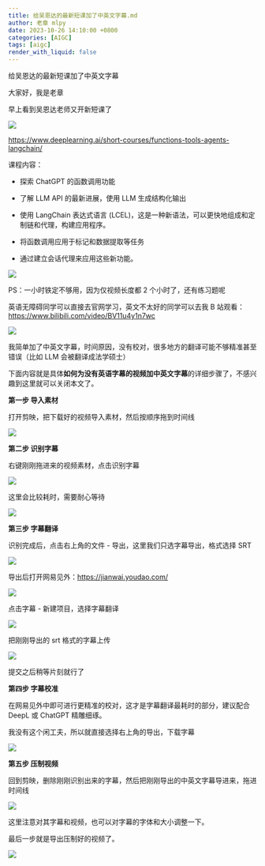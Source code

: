 ```yaml
---
title: 给吴恩达的最新短课加了中英文字幕.md
author: 老章 mlpy
date: 2023-10-26 14:10:00 +0800
categories: [AIGC]
tags: [aigc]
render_with_liquid: false
---
```


给吴恩达的最新短课加了中英文字幕

大家好，我是老章

早上看到吴恩达老师又开新短课了

![](https://my-wechat.oss-cn-beijing.aliyuncs.com/image-20231026110638528.png)

https://www.deeplearning.ai/short-courses/functions-tools-agents-langchain/

课程内容：

- 探索 ChatGPT 的函数调用功能

- 了解 LLM API 的最新进展，使用 LLM 生成结构化输出
- 使用 LangChain 表达式语言 (LCEL)，这是一种新语法，可以更快地组成和定制链和代理，构建应用程序。
- 将函数调用应用于标记和数据提取等任务
- 通过建立会话代理来应用这些新功能。

![](https://my-wechat.oss-cn-beijing.aliyuncs.com/image-20231026095903153.png)

PS：一小时铁定不够用，因为仅视频长度都 2 个小时了，还有练习题呢

英语无障碍同学可以直接去官网学习，英文不太好的同学可以去我 B 站观看：https://www.bilibili.com/video/BV11u4y1n7wc

![](https://my-wechat.oss-cn-beijing.aliyuncs.com/image-20231026134724940.png)

我简单加了中英文字幕，时间原因，没有校对，很多地方的翻译可能不够精准甚至错误（比如 LLM 会被翻译成法学硕士）

下面内容就是具体**如何为没有英语字幕的视频加中英文字幕**的详细步骤了，不感兴趣到这里就可以关闭本文了。

**第一步  导入素材**

打开剪映，把下载好的视频导入素材，然后按顺序拖到时间线

![](https://my-wechat.oss-cn-beijing.aliyuncs.com/image-20231026103030035.png)

**第二步  识别字幕**

右键刚刚拖进来的视频素材，点击识别字幕

![](https://my-wechat.oss-cn-beijing.aliyuncs.com/image-20231026135858249.png)



这里会比较耗时，需要耐心等待

![](https://my-wechat.oss-cn-beijing.aliyuncs.com/image-20231026095319304.png)

**第三步  字幕翻译**

识别完成后，点击右上角的文件 - 导出，这里我们只选字幕导出，格式选择 SRT

![](https://my-wechat.oss-cn-beijing.aliyuncs.com/image-20231026103102424.png)

导出后打开网易见外：https://jianwai.youdao.com/

![](https://my-wechat.oss-cn-beijing.aliyuncs.com/image-20231026095428972-20231026140109686.png)

点击字幕 - 新建项目，选择字幕翻译

![](https://my-wechat.oss-cn-beijing.aliyuncs.com/image-20231026103147552.png)

把刚刚导出的 srt 格式的字幕上传

![](https://my-wechat.oss-cn-beijing.aliyuncs.com/image-20231026103347953.png)

提交之后稍等片刻就行了

**第四步 字幕校准**

在网易见外中即可进行更精准的校对，这才是字幕翻译最耗时的部分，建议配合 DeepL 或 ChatGPT 精雕细琢。

我没有这个闲工夫，所以就直接选择右上角的导出，下载字幕

![](https://my-wechat.oss-cn-beijing.aliyuncs.com/image-20231026103606874-20231026110027369.png)

**第五步 压制视频**

回到剪映，删除刚刚识别出来的字幕，然后把刚刚导出的中英文字幕导进来，拖进时间线

![](https://my-wechat.oss-cn-beijing.aliyuncs.com/image-20231026140611701.png)

这里注意对其字幕和视频，也可以对字幕的字体和大小调整一下。

最后一步就是导出压制好的视频了。

![](https://my-wechat.oss-cn-beijing.aliyuncs.com/image-20231026104149025.png)